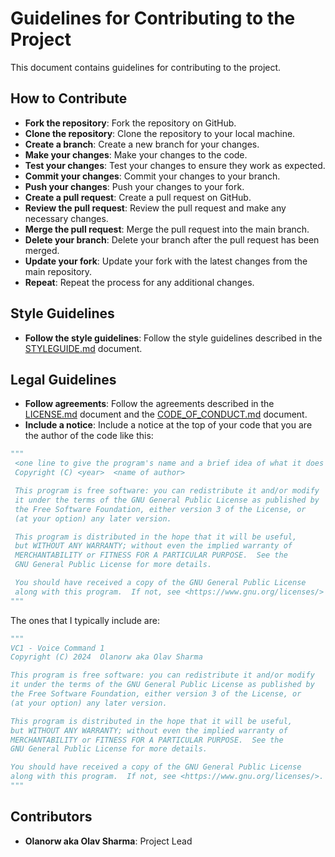 # Guidelines for Contributing to the Project
This document contains guidelines for contributing to the project.

## How to Contribute
- **Fork the repository**: Fork the repository on GitHub.
- **Clone the repository**: Clone the repository to your local machine.
- **Create a branch**: Create a new branch for your changes.
- **Make your changes**: Make your changes to the code.
- **Test your changes**: Test your changes to ensure they work as expected.
- **Commit your changes**: Commit your changes to your branch.
- **Push your changes**: Push your changes to your fork.
- **Create a pull request**: Create a pull request on GitHub.
- **Review the pull request**: Review the pull request and make any necessary changes.
- **Merge the pull request**: Merge the pull request into the main branch.
- **Delete your branch**: Delete your branch after the pull request has been merged.
- **Update your fork**: Update your fork with the latest changes from the main repository.
- **Repeat**: Repeat the process for any additional changes.

## Style Guidelines
- **Follow the style guidelines**: Follow the style guidelines described in the [STYLEGUIDE.md](./STYLEGUIDE.md) document.

## Legal Guidelines
- **Follow agreements**: Follow the agreements described in the [LICENSE.md](./LICENSE.md) document and the [CODE_OF_CONDUCT.md](./CODE_OF_CONDUCT.md) document.
- **Include a notice**: Include a notice at the top of your code that you are the author of the code like this:
```python
"""
 <one line to give the program's name and a brief idea of what it does
 Copyright (C) <year>  <name of author>

 This program is free software: you can redistribute it and/or modify
 it under the terms of the GNU General Public License as published by
 the Free Software Foundation, either version 3 of the License, or
 (at your option) any later version.

 This program is distributed in the hope that it will be useful,
 but WITHOUT ANY WARRANTY; without even the implied warranty of
 MERCHANTABILITY or FITNESS FOR A PARTICULAR PURPOSE.  See the
 GNU General Public License for more details.

 You should have received a copy of the GNU General Public License
 along with this program.  If not, see <https://www.gnu.org/licenses/>
"""
```
The ones that I typically include are:
```python
"""
VC1 - Voice Command 1
Copyright (C) 2024  Olanorw aka Olav Sharma

This program is free software: you can redistribute it and/or modify
it under the terms of the GNU General Public License as published by
the Free Software Foundation, either version 3 of the License, or
(at your option) any later version.

This program is distributed in the hope that it will be useful,
but WITHOUT ANY WARRANTY; without even the implied warranty of
MERCHANTABILITY or FITNESS FOR A PARTICULAR PURPOSE.  See the
GNU General Public License for more details.

You should have received a copy of the GNU General Public License
along with this program.  If not, see <https://www.gnu.org/licenses/>.
"""
```

## Contributors
- **Olanorw aka Olav Sharma**: Project Lead